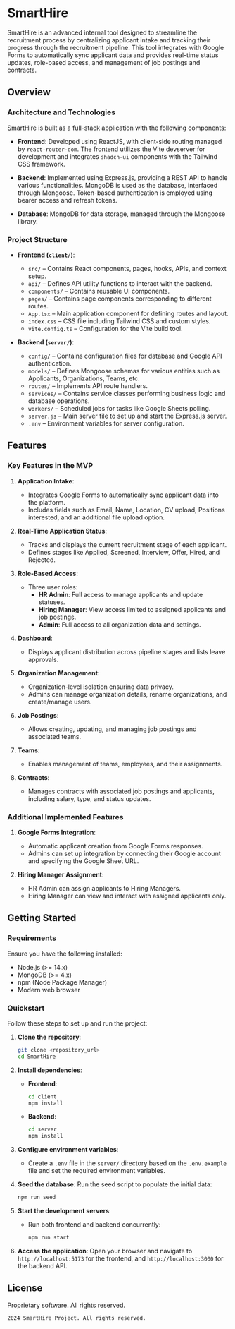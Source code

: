 # SmartHire

SmartHire is an advanced internal tool designed to streamline the recruitment process by centralizing applicant intake and tracking their progress through the recruitment pipeline. This tool integrates with Google Forms to automatically sync applicant data and provides real-time status updates, role-based access, and management of job postings and contracts.

## Overview

### Architecture and Technologies

SmartHire is built as a full-stack application with the following components:

- **Frontend**: Developed using ReactJS, with client-side routing managed by `react-router-dom`. The frontend utilizes the Vite devserver for development and integrates `shadcn-ui` components with the Tailwind CSS framework.
  
- **Backend**: Implemented using Express.js, providing a REST API to handle various functionalities. MongoDB is used as the database, interfaced through Mongoose. Token-based authentication is employed using bearer access and refresh tokens.

- **Database**: MongoDB for data storage, managed through the Mongoose library.

### Project Structure

- **Frontend (`client/`)**: 
  - `src/` – Contains React components, pages, hooks, APIs, and context setup.
  - `api/` – Defines API utility functions to interact with the backend.
  - `components/` – Contains reusable UI components.
  - `pages/` – Contains page components corresponding to different routes.
  - `App.tsx` – Main application component for defining routes and layout.
  - `index.css` – CSS file including Tailwind CSS and custom styles.
  - `vite.config.ts` – Configuration for the Vite build tool.

- **Backend (`server/`)**: 
  - `config/` – Contains configuration files for database and Google API authentication.
  - `models/` – Defines Mongoose schemas for various entities such as Applicants, Organizations, Teams, etc.
  - `routes/` – Implements API route handlers.
  - `services/` – Contains service classes performing business logic and database operations.
  - `workers/` – Scheduled jobs for tasks like Google Sheets polling.
  - `server.js` – Main server file to set up and start the Express.js server.
  - `.env` – Environment variables for server configuration.

## Features

### Key Features in the MVP

1. **Application Intake**:
   - Integrates Google Forms to automatically sync applicant data into the platform.
   - Includes fields such as Email, Name, Location, CV upload, Positions interested, and an additional file upload option.

2. **Real-Time Application Status**:
   - Tracks and displays the current recruitment stage of each applicant.
   - Defines stages like Applied, Screened, Interview, Offer, Hired, and Rejected.

3. **Role-Based Access**:
   - Three user roles:
     - **HR Admin**: Full access to manage applicants and update statuses.
     - **Hiring Manager**: View access limited to assigned applicants and job postings.
     - **Admin**: Full access to all organization data and settings.

4. **Dashboard**:
   - Displays applicant distribution across pipeline stages and lists leave approvals.

5. **Organization Management**:
   - Organization-level isolation ensuring data privacy.
   - Admins can manage organization details, rename organizations, and create/manage users.

6. **Job Postings**:
   - Allows creating, updating, and managing job postings and associated teams.

7. **Teams**:
   - Enables management of teams, employees, and their assignments.

8. **Contracts**:
   - Manages contracts with associated job postings and applicants, including salary, type, and status updates.
   
### Additional Implemented Features

1. **Google Forms Integration**:
   - Automatic applicant creation from Google Forms responses.
   - Admins can set up integration by connecting their Google account and specifying the Google Sheet URL.

2. **Hiring Manager Assignment**:
   - HR Admin can assign applicants to Hiring Managers.
   - Hiring Manager can view and interact with assigned applicants only.

## Getting Started

### Requirements

Ensure you have the following installed:

- Node.js (>= 14.x)
- MongoDB (>= 4.x)
- npm (Node Package Manager)
- Modern web browser

### Quickstart

Follow these steps to set up and run the project:

1. **Clone the repository**:
   ```bash
   git clone <repository_url>
   cd SmartHire
   ```

2. **Install dependencies**:
   - **Frontend**:
     ```bash
     cd client
     npm install
     ```
   - **Backend**:
     ```bash
     cd server
     npm install
     ```

3. **Configure environment variables**:
   - Create a `.env` file in the `server/` directory based on the `.env.example` file and set the required environment variables.

4. **Seed the database**:
   Run the seed script to populate the initial data:
   ```bash
   npm run seed
   ```

5. **Start the development servers**:
   - Run both frontend and backend concurrently:
     ```bash
     npm run start
     ```

6. **Access the application**:
   Open your browser and navigate to `http://localhost:5173` for the frontend, and `http://localhost:3000` for the backend API.

## License

Proprietary software. All rights reserved.

```2024 SmartHire Project. All rights reserved.```